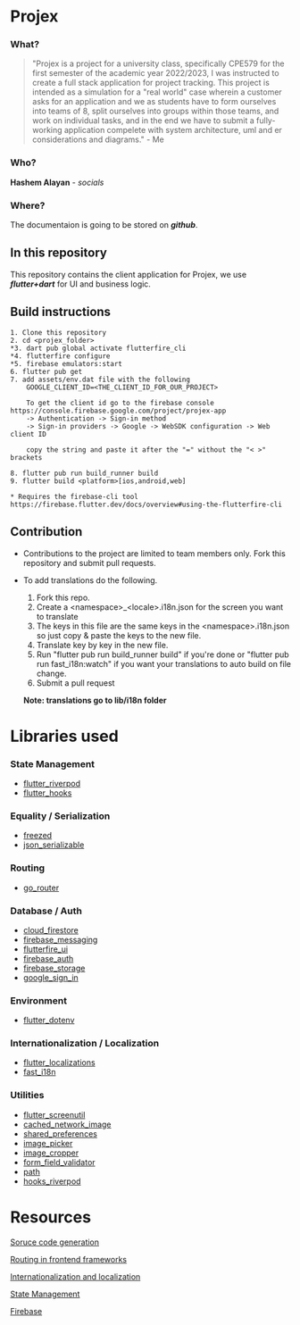 # Projex

### What?
> "Projex is a project for a university class, specifically CPE579 for the first semester of the academic year 2022/2023, I was instructed to create a full stack application for project tracking. This project is intended as a simulation for a "real world" case wherein a customer asks for an application and we as students have to form ourselves into teams of 8, split ourselves into groups within those teams, and work on individual tasks, and in the end we have to submit a fully-working application compelete with system architecture, uml and er considerations and diagrams." - Me

### Who?
**Hashem Alayan** - _socials_

### Where?
The documentaion is going to be stored on **_github_**.

## In this repository
This repository contains the client application for Projex, we use _**flutter+dart**_ for UI and business logic.

## Build instructions
    1. Clone this repository
    2. cd <projex_folder>
    *3. dart pub global activate flutterfire_cli
    *4. flutterfire configure
    *5. firebase emulators:start
    6. flutter pub get
    7. add assets/env.dat file with the following
        GOOGLE_CLIENT_ID=<THE_CLIENT_ID_FOR_OUR_PROJECT>

        To get the client id go to the firebase console https://console.firebase.google.com/project/projex-app
        -> Authentication -> Sign-in method
        -> Sign-in providers -> Google -> WebSDK configuration -> Web client ID

        copy the string and paste it after the "=" without the "< >" brackets
        
    8. flutter pub run build_runner build
    9. flutter build <platform>[ios,android,web]

    * Requires the firebase-cli tool https://firebase.flutter.dev/docs/overview#using-the-flutterfire-cli
    

## Contribution
* Contributions to the project are limited to team members only. Fork this repository and submit pull requests.

* To add translations do the following.
    1. Fork this repo.
    2. Create a <namespace\>_<locale\>.i18n.json for the screen you want to translate
    3. The keys in this file are the same keys in the <namespace\>.i18n.json so just copy & paste the keys to the new file.
    4. Translate key by key in the new file.
    5. Run "flutter pub run build_runner build" if you're done or "flutter pub run fast_i18n:watch" if you want your translations to auto build on file change.
    6. Submit a pull request

    **Note: translations go to lib/i18n folder**


# Libraries used
### State Management 
* [flutter_riverpod](https://pub.dev/packages/flutter_riverpod)
* [flutter_hooks](https://pub.dev/packages/flutter_hooks)
### Equality / Serialization
* [freezed](https://pub.dev/packages/freezed)
* [json_serializable](https://pub.dev/packages/json_serializable)
### Routing
* [go_router](https://pub.dev/packages/go_router)
### Database / Auth
* [cloud_firestore](https://pub.dev/packages/cloud_firestore)
* [firebase_messaging](https://pub.dev/packages/firebase_messaging)
* [flutterfire_ui](https://pub.dev/packages/flutterfire_ui)
* [firebase_auth](https://pub.dev/packages/firebase_auth)
* [firebase_storage](https://pub.dev/packages/firebase_storage)
* [google_sign_in](https://pub.dev/packages/google_sign_in)
### Environment
* [flutter_dotenv](https://pub.dev/packages/flutter_dotenv)
### Internationalization / Localization
* [flutter_localizations](https://pub.dev/packages/flutter_localizations)
* [fast_i18n](https://pub.dev/packages/fast_i18n)
### Utilities
* [flutter_screenutil](https://pub.dev/packages/flutter_screenutil)
* [cached_network_image](https://pub.dev/packages/cached_network_image)
* [shared_preferences](https://pub.dev/packages/shared_preferences)
* [image_picker](https://pub.dev/packages/image_picker)
* [image_cropper](https://pub.dev/packages/image_cropper)
* [form_field_validator](https://pub.dev/packages/form_field_validator)
* [path](https://pub.dev/packages/path)
* [hooks_riverpod](https://pub.dev/packages/hooks_riverpod)

# Resources
[Soruce code generation](https://en.wikipedia.org/wiki/Automatic_programming)

[Routing in frontend frameworks](https://www.quora.com/I-hear-routing-all-the-time-in-front-end-frameworks-what-is-routing)

[Internationalization and localization](https://en.wikipedia.org/wiki/Internationalization_and_localization)

[State Management](https://docs.flutter.dev/development/data-and-backend/state-mgmt/intro)

[Firebase](https://firebase.google.com/)


